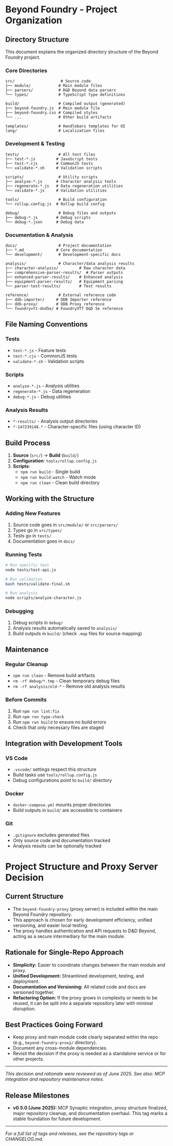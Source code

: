 # Beyond Foundry - Project Organization

## Directory Structure

This document explains the organized directory structure of the Beyond Foundry project.

### Core Directories

```
src/                    # Source code
├── module/            # Main module files
├── parsers/           # D&D Beyond data parsers
└── types/             # TypeScript type definitions

build/                 # Compiled output (generated)
├── beyond-foundry.js  # Main module file
├── beyond-foundry.css # Compiled styles
└── ...                # Other build artifacts

templates/             # Handlebars templates for UI
lang/                  # Localization files
```

### Development & Testing

```
tests/                 # All test files
├── test-*.js         # JavaScript tests
├── test-*.cjs        # CommonJS tests
└── validate-*.sh     # Validation scripts

scripts/               # Utility scripts
├── analyze-*.js      # Character analysis tools
├── regenerate-*.js   # Data regeneration utilities
└── validate-*.js     # Validation utilities

tools/                 # Build configuration
└── rollup.config.js  # Rollup build config

debug/                 # Debug files and outputs
├── debug-*.js        # Debug scripts
└── debug-*.json      # Debug data
```

### Documentation & Analysis

```
docs/                  # Project documentation
├── *.md              # Core documentation
└── development/       # Development-specific docs

analysis/              # Character/data analysis results
├── character-analysis/         # Raw character data
├── comprehensive-parser-results/  # Parser outputs
├── enhanced-parser-results/    # Enhanced analysis
├── equipment-parser-results/   # Equipment parsing
└── parser-test-results/        # Test results

reference/             # External reference code
├── ddb-importer/     # DDB Importer reference
├── ddb-proxy/        # DDB Proxy reference
└── foundryvtt-dnd5e/ # FoundryVTT D&D 5e reference
```

## File Naming Conventions

### Tests
- `test-*.js` - Feature tests
- `test-*.cjs` - CommonJS tests
- `validate-*.sh` - Validation scripts

### Scripts
- `analyze-*.js` - Analysis utilities
- `regenerate-*.js` - Data regeneration
- `debug-*.js` - Debug utilities

### Analysis Results
- `*-results/` - Analysis output directories
- `*-147239148.*` - Character-specific files (using character ID)

## Build Process

1. **Source** (`src/`) → **Build** (`build/`)
2. **Configuration**: `tools/rollup.config.js`
3. **Scripts**: 
   - `npm run build` - Single build
   - `npm run build:watch` - Watch mode
   - `npm run clean` - Clean build directory

## Working with the Structure

### Adding New Features
1. Source code goes in `src/module/` or `src/parsers/`
2. Types go in `src/types/`
3. Tests go in `tests/`
4. Documentation goes in `docs/`

### Running Tests
```bash
# Run specific test
node tests/test-api.js

# Run validation
bash tests/validate-final.sh

# Run analysis
node scripts/analyze-character.js
```

### Debugging
1. Debug scripts in `debug/`
2. Analysis results automatically saved to `analysis/`
3. Build outputs in `build/` (check `.map` files for source mapping)

## Maintenance

### Regular Cleanup
- `npm run clean` - Remove build artifacts
- `rm -rf debug/*.tmp` - Clean temporary debug files
- `rm -rf analysis/old-*` - Remove old analysis results

### Before Commits
1. Run `npm run lint:fix`
2. Run `npm run type-check`
3. Run `npm run build` to ensure no build errors
4. Check that only necessary files are staged

## Integration with Development Tools

### VS Code
- `.vscode/` settings respect this structure
- Build tasks use `tools/rollup.config.js`
- Debug configurations point to `build/` directory

### Docker
- `docker-compose.yml` mounts proper directories
- Build outputs in `build/` are accessible to containers

### Git
- `.gitignore` excludes generated files
- Only source code and documentation tracked
- Analysis results can be optionally tracked

# Project Structure and Proxy Server Decision

## Current Structure
- The `beyond-foundry-proxy` (proxy server) is included within the main Beyond Foundry repository.
- This approach is chosen for early development efficiency, unified versioning, and easier local testing.
- The proxy handles authentication and API requests to D&D Beyond, acting as a secure intermediary for the main module.

## Rationale for Single-Repo Approach
- **Simplicity:** Easier to coordinate changes between the main module and proxy.
- **Unified Development:** Streamlined development, testing, and deployment.
- **Documentation and Versioning:** All related code and docs are versioned together.
- **Refactoring Option:** If the proxy grows in complexity or needs to be reused, it can be split into a separate repository later with minimal disruption.

## Best Practices Going Forward
- Keep proxy and main module code clearly separated within the repo (e.g., `beyond-foundry-proxy/` directory).
- Document any cross-module dependencies.
- Revisit the decision if the proxy is needed as a standalone service or for other projects.

---

*This decision and rationale were reviewed as of June 2025. See also: MCP integration and repository maintenance notes.*

## Release Milestones

- **v0.5.0 (June 2025):** MCP Synaptic integration, proxy structure finalized, major repository cleanup, and documentation overhaul. This tag marks a stable foundation for future development.

---

*For a full list of tags and releases, see the repository tags or CHANGELOG.md.*
